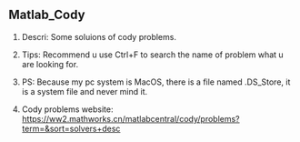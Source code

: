 ## Matlab_Cody
1. Descri: Some soluions of cody problems. 

2. Tips: Recommend u use Ctrl+F to search the name of problem what u are looking for.

3. PS: Because my pc system is MacOS, there is a file named .DS_Store, it is a system file and never mind it.

4. Cody problems website: https://ww2.mathworks.cn/matlabcentral/cody/problems?term=&sort=solvers+desc

